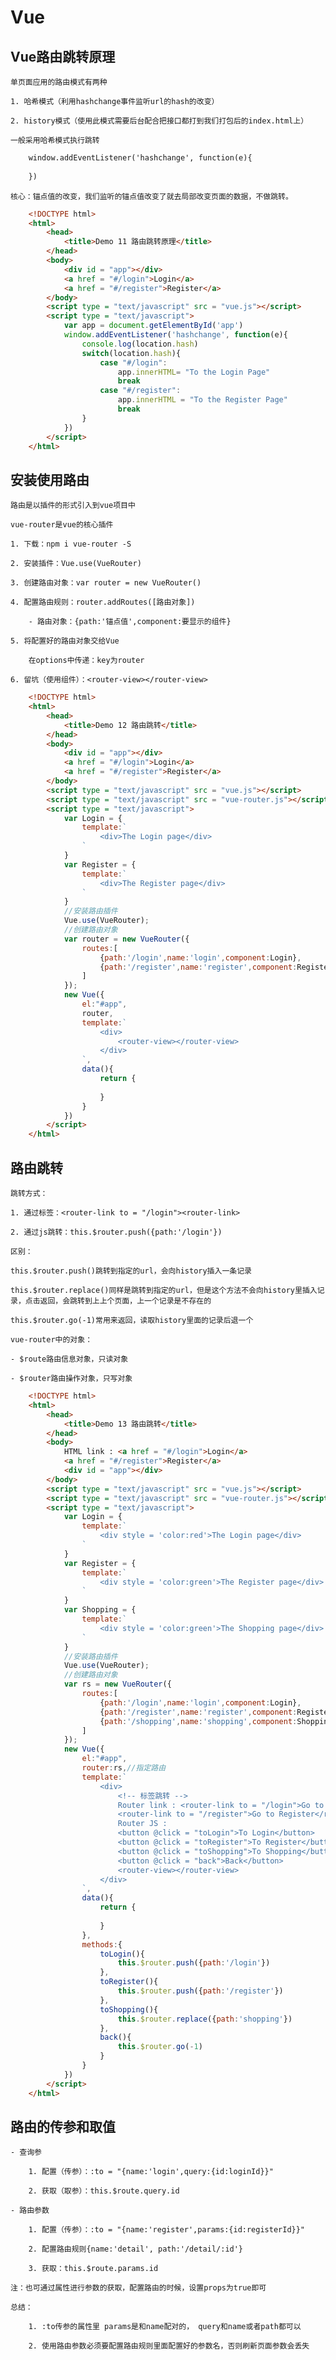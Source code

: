 # Vue

## Vue路由跳转原理

	单页面应用的路由模式有两种
	
	1. 哈希模式（利用hashchange事件监听url的hash的改变）
	
	2. history模式（使用此模式需要后台配合把接口都打到我们打包后的index.html上）
	
	一般采用哈希模式执行跳转
	
```html
	window.addEventListener('hashchange', function(e){
	
	})
```
	核心：锚点值的改变，我们监听的锚点值改变了就去局部改变页面的数据，不做跳转。
	
```html
	<!DOCTYPE html>
	<html>
		<head>
			<title>Demo 11 路由跳转原理</title>
		</head>
		<body>
			<div id = "app"></div>
			<a href = "#/login">Login</a>
			<a href = "#/register">Register</a>
		</body>
		<script type = "text/javascript" src = "vue.js"></script>
		<script type = "text/javascript">		
			var app = document.getElementById('app')
			window.addEventListener('hashchange', function(e){
				console.log(location.hash)
				switch(location.hash){
					case "#/login":
						app.innerHTML= "To the Login Page"
						break
					case "#/register":
						app.innerHTML = "To the Register Page"
						break
				}
			})
		</script>
	</html>
```
## 安装使用路由

	路由是以插件的形式引入到vue项目中
	
	vue-router是vue的核心插件
	
	1. 下载：npm i vue-router -S
	
	2. 安装插件：Vue.use(VueRouter)
	
	3. 创建路由对象：var router = new VueRouter()
	
	4. 配置路由规则：router.addRoutes([路由对象])
		
		- 路由对象：{path:'锚点值',component:要显示的组件}
	
	5. 将配置好的路由对象交给Vue
	
		在options中传递：key为router
		
	6. 留坑（使用组件）：<router-view></router-view>
	
```html
	<!DOCTYPE html>
	<html>
		<head>
			<title>Demo 12 路由跳转</title>
		</head>
		<body>
			<div id = "app"></div>
			<a href = "#/login">Login</a>
			<a href = "#/register">Register</a>
		</body>
		<script type = "text/javascript" src = "vue.js"></script>
		<script type = "text/javascript" src = "vue-router.js"></script>
		<script type = "text/javascript">	
			var Login = {
				template:`
					<div>The Login page</div>
				`
			}
			var Register = {
				template:`
					<div>The Register page</div>
				`
			}
			//安装路由插件
			Vue.use(VueRouter);
			//创建路由对象
			var router = new VueRouter({
				routes:[
					{path:'/login',name:'login',component:Login},
					{path:'/register',name:'register',component:Register},
				]
			});
			new Vue({
				el:"#app",
				router,
				template:`
					<div>						
						<router-view></router-view>				
					</div>
				`,			
				data(){
					return {
						
					}
				}
			})
		</script>
	</html>
```

## 路由跳转

	跳转方式：
	
	1. 通过标签：<router-link to = "/login"><router-link>
	
	2. 通过js跳转：this.$router.push({path:'/login'})
	
	区别：
	
	this.$router.push()跳转到指定的url，会向history插入一条记录
	
	this.$router.replace()同样是跳转到指定的url，但是这个方法不会向history里插入记录，点击返回，会跳转到上上个页面，上一个记录是不存在的
	
	this.$router.go(-1)常用来返回，读取history里面的记录后退一个
	
	vue-router中的对象：
	
	- $route路由信息对象，只读对象
	
	- $router路由操作对象，只写对象
	
```html
	<!DOCTYPE html>
	<html>
		<head>
			<title>Demo 13 路由跳转</title>
		</head>
		<body>		
			HTML link : <a href = "#/login">Login</a>
			<a href = "#/register">Register</a>
			<div id = "app"></div>
		</body>
		<script type = "text/javascript" src = "vue.js"></script>
		<script type = "text/javascript" src = "vue-router.js"></script>
		<script type = "text/javascript">	
			var Login = {
				template:`
					<div style = 'color:red'>The Login page</div>
				`
			}
			var Register = {
				template:`
					<div style = 'color:green'>The Register page</div>
				`
			}
			var Shopping = {
				template:`
					<div style = 'color:green'>The Shopping page</div>
				`
			}
			//安装路由插件
			Vue.use(VueRouter);
			//创建路由对象
			var rs = new VueRouter({
				routes:[
					{path:'/login',name:'login',component:Login},
					{path:'/register',name:'register',component:Register},
					{path:'/shopping',name:'shopping',component:Shopping}
				]
			});
			new Vue({
				el:"#app",
				router:rs,//指定路由
				template:`
					<div>						
						<!-- 标签跳转 -->		
						Router link : <router-link to = "/login">Go to Login</router-link>
						<router-link to = "/register">Go to Register</router-link>	<br>				
						Router JS : 
						<button @click = "toLogin">To Login</button>
						<button @click = "toRegister">To Register</button>
						<button @click = "toShopping">To Shopping</button>
						<button @click = "back">Back</button>
						<router-view></router-view>						
					</div>
				`,			
				data(){
					return {
						
					}
				},
				methods:{
					toLogin(){
						this.$router.push({path:'/login'})					
					},
					toRegister(){
						this.$router.push({path:'/register'})					
					},
					toShopping(){
						this.$router.replace({path:'shopping'})
					},
					back(){
						this.$router.go(-1)
					}
				}
			})
		</script>
	</html>
```

## 路由的传参和取值

	- 查询参
	
		1. 配置（传参）：:to = "{name:'login',query:{id:loginId}}"
		
		2. 获取（取参）：this.$route.query.id
	
	- 路由参数
	
		1. 配置（传参）：:to = "{name:'register',params:{id:registerId}}"
		
		2. 配置路由规则{name:'detail', path:'/detail/:id'}
		
		3. 获取：this.$route.params.id
		
	注：也可通过属性进行参数的获取，配置路由的时候，设置props为true即可
	
	总结：
		
		1. :to传参的属性里 params是和name配对的， query和name或者path都可以
		
		2. 使用路由参数必须要配置路由规则里面配置好的参数名，否则刷新页面参数会丢失